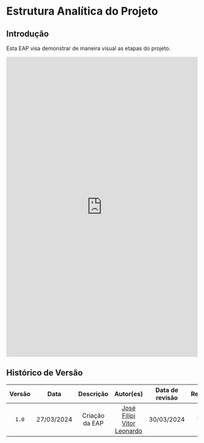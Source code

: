 # Estrutura Analítica do Projeto

## Introdução

Esta EAP visa demonstrar de maneira visual as etapas do projeto.

<iframe frameborder="0" style="width:100%;height:788px;" src="https://viewer.diagrams.net/?tags=%7B%7D&highlight=0000ff&edit=_blank&layers=1&nav=1&title=EAP-ProjetoReq.drawio#Uhttps%3A%2F%2Fdrive.google.com%2Fuc%3Fid%3D1l5H0l9D7uDToj6srR2Q0Jy8mzlilAnwr%26export%3Ddownload"></iframe>

## Histórico de Versão

| Versão | Data | Descrição | Autor(es) | Data de revisão | Revisor(es) |
| :-: | :-: | :-: | :-: | :-: | :-: |
| `1.0`  | 27/03/2024 | Criação da EAP | [José Filipi](https://github.com/JoseFilipi) <br> [Vitor Leonardo](https://github.com/vitorfleonardo) | 30/03/2024 | [Johnny Lopes](https://github.com/JohnnyLopess) |
